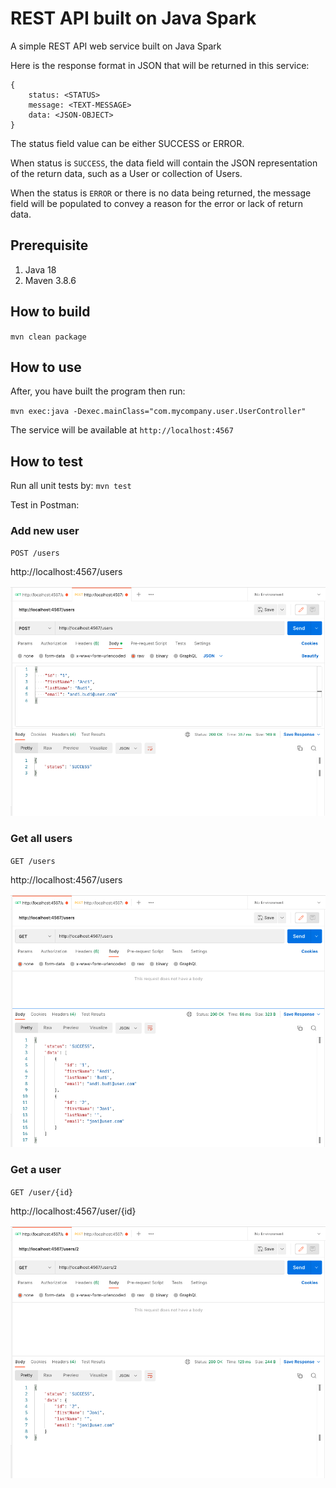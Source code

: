 # REST API built on Java Spark
A simple REST API web service built on Java Spark

Here is the response format in JSON that will be returned in this service:
```
{
    status: <STATUS>
    message: <TEXT-MESSAGE>
    data: <JSON-OBJECT>
}
```
The status field value can be either SUCCESS or ERROR. 

When status is `SUCCESS`, the data field will contain the JSON representation of the return data, such as a User or collection of Users.

When the status is `ERROR` or there is no data being returned, the message field will be populated to convey a reason for the error or lack of return data.

## Prerequisite
1. Java 18
2. Maven 3.8.6

## How to build
`mvn clean package`

## How to use
After, you have built the program then run:

`mvn exec:java -Dexec.mainClass="com.mycompany.user.UserController"`

The service will be available at `http://localhost:4567`

## How to test
Run all unit tests by: `mvn test`

Test in Postman:

### Add new user
`POST /users`

http://localhost:4567/users

![Add new user](/img/add.png)

### Get all users
`GET /users`

http://localhost:4567/users

![Get all users](/img/getAll.png)

### Get a user
`GET /user/{id}`

http://localhost:4567/user/{id}

![Get a user](/img/getId.png)
